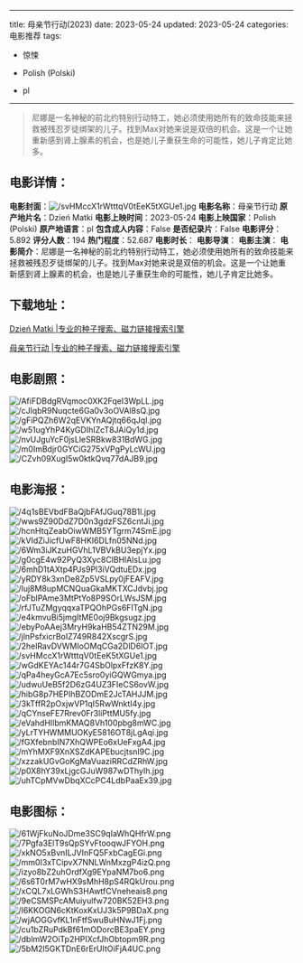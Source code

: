
---
title: 母亲节行动(2023)
date: 2023-05-24
updated: 2023-05-24
categories: 电影推荐
tags:
- 惊悚

- Polish (Polski)
- pl
---


> 尼娜是一名神秘的前北约特别行动特工，她必须使用她所有的致命技能来拯救被残忍歹徒绑架的儿子。找到Max对她来说是双倍的机会。这是一个让她重新感到肾上腺素的机会，也是她儿子重获生命的可能性，她儿子肯定比她多。

## **电影详情**：

**电影封面**：<img src="https://image.tmdb.org/t/p/w200/svHMccX1rWtttqV0tEeK5tXGUe1.jpg" alt="/svHMccX1rWtttqV0tEeK5tXGUe1.jpg" title="/svHMccX1rWtttqV0tEeK5tXGUe1.jpg">
**电影名称**：母亲节行动
**原产地片名**：Dzień Matki
**电影上映时间**：2023-05-24
**电影上映国家**：Polish (Polski)
**原产地语言**：pl
**包含成人内容**：False
**是否纪录片**：False
**电影评分**：5.892
**评分人数**：194
**热门程度**：52.687
**电影时长**：
**电影导演**：
**电影主演**：
**电影简介**：尼娜是一名神秘的前北约特别行动特工，她必须使用她所有的致命技能来拯救被残忍歹徒绑架的儿子。找到Max对她来说是双倍的机会。这是一个让她重新感到肾上腺素的机会，也是她儿子重获生命的可能性，她儿子肯定比她多。

## **下载地址**：
[Dzień Matki |专业的种子搜索、磁力链接搜索引擎](https://movie.amd794.com:2083/?search=Dzie%C5%84%20Matki&ordering=&mode=match_phrase&page_size=10&page=1)

[母亲节行动 |专业的种子搜索、磁力链接搜索引擎](https://movie.amd794.com:2083/?search=%E6%AF%8D%E4%BA%B2%E8%8A%82%E8%A1%8C%E5%8A%A8&ordering=&mode=match_phrase&page_size=10&page=1)
 

## **电影剧照**：
<img src="https://image.tmdb.org/t/p/original/AfiFDBdgRVqmoc0XK2FqeI3WpLL.jpg" alt="/AfiFDBdgRVqmoc0XK2FqeI3WpLL.jpg" title="/AfiFDBdgRVqmoc0XK2FqeI3WpLL.jpg"><img src="https://image.tmdb.org/t/p/original/cJlqbR9Nuqcte6Ga0v3oOVAl8sQ.jpg" alt="/cJlqbR9Nuqcte6Ga0v3oOVAl8sQ.jpg" title="/cJlqbR9Nuqcte6Ga0v3oOVAl8sQ.jpg"><img src="https://image.tmdb.org/t/p/original/gFiPQZh6W2qEVKYnAQjtq66qJqI.jpg" alt="/gFiPQZh6W2qEVKYnAQjtq66qJqI.jpg" title="/gFiPQZh6W2qEVKYnAQjtq66qJqI.jpg"><img src="https://image.tmdb.org/t/p/original/w51ugYhP4KyGDIhIZcT8JAiQy1d.jpg" alt="/w51ugYhP4KyGDIhIZcT8JAiQy1d.jpg" title="/w51ugYhP4KyGDIhIZcT8JAiQy1d.jpg"><img src="https://image.tmdb.org/t/p/original/nvUJguYcF0jsLleSRBkw831BdWG.jpg" alt="/nvUJguYcF0jsLleSRBkw831BdWG.jpg" title="/nvUJguYcF0jsLleSRBkw831BdWG.jpg"><img src="https://image.tmdb.org/t/p/original/m0ImBdjr0GYCiG275xVPgPyLcWU.jpg" alt="/m0ImBdjr0GYCiG275xVPgPyLcWU.jpg" title="/m0ImBdjr0GYCiG275xVPgPyLcWU.jpg"><img src="https://image.tmdb.org/t/p/original/CZvh09XugI5w0ktkQvq77dAJB9.jpg" alt="/CZvh09XugI5w0ktkQvq77dAJB9.jpg" title="/CZvh09XugI5w0ktkQvq77dAJB9.jpg">

## **电影海报**：
<img src="https://image.tmdb.org/t/p/original/4q1sBEVbdFBaQjbFAfJGuq78B1l.jpg" alt="/4q1sBEVbdFBaQjbFAfJGuq78B1l.jpg" title="/4q1sBEVbdFBaQjbFAfJGuq78B1l.jpg"><img src="https://image.tmdb.org/t/p/original/wws9Z90DdZ7D0n3gdzFSZ6cntJi.jpg" alt="/wws9Z90DdZ7D0n3gdzFSZ6cntJi.jpg" title="/wws9Z90DdZ7D0n3gdzFSZ6cntJi.jpg"><img src="https://image.tmdb.org/t/p/original/hcnHtqZeabOiwWMB5YTgrm74SmE.jpg" alt="/hcnHtqZeabOiwWMB5YTgrm74SmE.jpg" title="/hcnHtqZeabOiwWMB5YTgrm74SmE.jpg"><img src="https://image.tmdb.org/t/p/original/kVIdZiJicfUwF8HKI6DLfn05NNd.jpg" alt="/kVIdZiJicfUwF8HKI6DLfn05NNd.jpg" title="/kVIdZiJicfUwF8HKI6DLfn05NNd.jpg"><img src="https://image.tmdb.org/t/p/original/6Wm3iJKzuHGVhL1VBVkBU3epjYx.jpg" alt="/6Wm3iJKzuHGVhL1VBVkBU3epjYx.jpg" title="/6Wm3iJKzuHGVhL1VBVkBU3epjYx.jpg"><img src="https://image.tmdb.org/t/p/original/g0cgE4w92PyQ3Xyc8ClBHlAlsLu.jpg" alt="/g0cgE4w92PyQ3Xyc8ClBHlAlsLu.jpg" title="/g0cgE4w92PyQ3Xyc8ClBHlAlsLu.jpg"><img src="https://image.tmdb.org/t/p/original/6mhD1tAXtp4PJs9Pl3iVQdtuEDx.jpg" alt="/6mhD1tAXtp4PJs9Pl3iVQdtuEDx.jpg" title="/6mhD1tAXtp4PJs9Pl3iVQdtuEDx.jpg"><img src="https://image.tmdb.org/t/p/original/yRDY8k3xnDe8Zp5VSLpy0jFEAFV.jpg" alt="/yRDY8k3xnDe8Zp5VSLpy0jFEAFV.jpg" title="/yRDY8k3xnDe8Zp5VSLpy0jFEAFV.jpg"><img src="https://image.tmdb.org/t/p/original/luj8M8upMCNQuaGkaMKTXCJdvbj.jpg" alt="/luj8M8upMCNQuaGkaMKTXCJdvbj.jpg" title="/luj8M8upMCNQuaGkaMKTXCJdvbj.jpg"><img src="https://image.tmdb.org/t/p/original/oFbIPAme3MtPtYo8P9SOrLWsJSM.jpg" alt="/oFbIPAme3MtPtYo8P9SOrLWsJSM.jpg" title="/oFbIPAme3MtPtYo8P9SOrLWsJSM.jpg"><img src="https://image.tmdb.org/t/p/original/rfJTuZMgyqqxaTPQOhPGs6FITgN.jpg" alt="/rfJTuZMgyqqxaTPQOhPGs6FITgN.jpg" title="/rfJTuZMgyqqxaTPQOhPGs6FITgN.jpg"><img src="https://image.tmdb.org/t/p/original/e4kmvuBi5jmgItME0oj9Bkgsugz.jpg" alt="/e4kmvuBi5jmgItME0oj9Bkgsugz.jpg" title="/e4kmvuBi5jmgItME0oj9Bkgsugz.jpg"><img src="https://image.tmdb.org/t/p/original/ebyPoAAej3MryH9kaHB54ZTN29M.jpg" alt="/ebyPoAAej3MryH9kaHB54ZTN29M.jpg" title="/ebyPoAAej3MryH9kaHB54ZTN29M.jpg"><img src="https://image.tmdb.org/t/p/original/jlnPsfxicrBoIZ749R842XscgrS.jpg" alt="/jlnPsfxicrBoIZ749R842XscgrS.jpg" title="/jlnPsfxicrBoIZ749R842XscgrS.jpg"><img src="https://image.tmdb.org/t/p/original/2helRavDVWMIoOMqCGa2DlD6IOT.jpg" alt="/2helRavDVWMIoOMqCGa2DlD6IOT.jpg" title="/2helRavDVWMIoOMqCGa2DlD6IOT.jpg"><img src="https://image.tmdb.org/t/p/original/svHMccX1rWtttqV0tEeK5tXGUe1.jpg" alt="/svHMccX1rWtttqV0tEeK5tXGUe1.jpg" title="/svHMccX1rWtttqV0tEeK5tXGUe1.jpg"><img src="https://image.tmdb.org/t/p/original/wGdKEYAc144r7G4SbOlpxFfzK8Y.jpg" alt="/wGdKEYAc144r7G4SbOlpxFfzK8Y.jpg" title="/wGdKEYAc144r7G4SbOlpxFfzK8Y.jpg"><img src="https://image.tmdb.org/t/p/original/qPa4heyGcA7Ec5sro0yiGQWGmya.jpg" alt="/qPa4heyGcA7Ec5sro0yiGQWGmya.jpg" title="/qPa4heyGcA7Ec5sro0yiGQWGmya.jpg"><img src="https://image.tmdb.org/t/p/original/udwuUeB5f2D6zG4UZ3FIeCS6ovW.jpg" alt="/udwuUeB5f2D6zG4UZ3FIeCS6ovW.jpg" title="/udwuUeB5f2D6zG4UZ3FIeCS6ovW.jpg"><img src="https://image.tmdb.org/t/p/original/hibG8p7HEPIhBZODmE2JcTAHJJM.jpg" alt="/hibG8p7HEPIhBZODmE2JcTAHJJM.jpg" title="/hibG8p7HEPIhBZODmE2JcTAHJJM.jpg"><img src="https://image.tmdb.org/t/p/original/3kTffR2pOxjwVP1qI5RwWnktI4y.jpg" alt="/3kTffR2pOxjwVP1qI5RwWnktI4y.jpg" title="/3kTffR2pOxjwVP1qI5RwWnktI4y.jpg"><img src="https://image.tmdb.org/t/p/original/qCYnseFE7Rrev0Fr3liPttMU5fy.jpg" alt="/qCYnseFE7Rrev0Fr3liPttMU5fy.jpg" title="/qCYnseFE7Rrev0Fr3liPttMU5fy.jpg"><img src="https://image.tmdb.org/t/p/original/eVahdHIlbmKMAQ8Vh100pbg8mWC.jpg" alt="/eVahdHIlbmKMAQ8Vh100pbg8mWC.jpg" title="/eVahdHIlbmKMAQ8Vh100pbg8mWC.jpg"><img src="https://image.tmdb.org/t/p/original/yLrTYHWMMUOKyE5816OT8jLgAqi.jpg" alt="/yLrTYHWMMUOKyE5816OT8jLgAqi.jpg" title="/yLrTYHWMMUOKyE5816OT8jLgAqi.jpg"><img src="https://image.tmdb.org/t/p/original/fGXfebnbIN7XhQWPEo6xUeFxgA4.jpg" alt="/fGXfebnbIN7XhQWPEo6xUeFxgA4.jpg" title="/fGXfebnbIN7XhQWPEo6xUeFxgA4.jpg"><img src="https://image.tmdb.org/t/p/original/mYhMXF9XnXSZdKAPEbucjtsnI9C.jpg" alt="/mYhMXF9XnXSZdKAPEbucjtsnI9C.jpg" title="/mYhMXF9XnXSZdKAPEbucjtsnI9C.jpg"><img src="https://image.tmdb.org/t/p/original/xzzakUGvGoKgMaVuaziRRCdZRhW.jpg" alt="/xzzakUGvGoKgMaVuaziRRCdZRhW.jpg" title="/xzzakUGvGoKgMaVuaziRRCdZRhW.jpg"><img src="https://image.tmdb.org/t/p/original/p0X8hY39xLjgcGJuW987wDThyIh.jpg" alt="/p0X8hY39xLjgcGJuW987wDThyIh.jpg" title="/p0X8hY39xLjgcGJuW987wDThyIh.jpg"><img src="https://image.tmdb.org/t/p/original/uhTCpMVwDbqXCcPC4LdbPaaEx39.jpg" alt="/uhTCpMVwDbqXCcPC4LdbPaaEx39.jpg" title="/uhTCpMVwDbqXCcPC4LdbPaaEx39.jpg">

## **电影图标**：
<img src="https://image.tmdb.org/t/p/original/61WjFkuNoJDme3SC9qIaWhQHfrW.png" alt="/61WjFkuNoJDme3SC9qIaWhQHfrW.png" title="/61WjFkuNoJDme3SC9qIaWhQHfrW.png"><img src="https://image.tmdb.org/t/p/original/7Pgfa3ElT9sQpSYvFtooqwJFYOH.png" alt="/7Pgfa3ElT9sQpSYvFtooqwJFYOH.png" title="/7Pgfa3ElT9sQpSYvFtooqwJFYOH.png"><img src="https://image.tmdb.org/t/p/original/xkNO5xBvnILJVInFQ5FxbCagEGi.png" alt="/xkNO5xBvnILJVInFQ5FxbCagEGi.png" title="/xkNO5xBvnILJVInFQ5FxbCagEGi.png"><img src="https://image.tmdb.org/t/p/original/mm0I3xTCipvX7NNLWnMxzgP4izQ.png" alt="/mm0I3xTCipvX7NNLWnMxzgP4izQ.png" title="/mm0I3xTCipvX7NNLWnMxzgP4izQ.png"><img src="https://image.tmdb.org/t/p/original/izyo8bZ2uhOrdfXg9EYpaNM7bo6.png" alt="/izyo8bZ2uhOrdfXg9EYpaNM7bo6.png" title="/izyo8bZ2uhOrdfXg9EYpaNM7bo6.png"><img src="https://image.tmdb.org/t/p/original/6s6T0rM7wHX9sMhH8pS4RQkUrou.png" alt="/6s6T0rM7wHX9sMhH8pS4RQkUrou.png" title="/6s6T0rM7wHX9sMhH8pS4RQkUrou.png"><img src="https://image.tmdb.org/t/p/original/xCQL7xLGWhS3HAwtfCVneheais8.png" alt="/xCQL7xLGWhS3HAwtfCVneheais8.png" title="/xCQL7xLGWhS3HAwtfCVneheais8.png"><img src="https://image.tmdb.org/t/p/original/9eCSMSPcAMuiyulfw720BK52EH3.png" alt="/9eCSMSPcAMuiyulfw720BK52EH3.png" title="/9eCSMSPcAMuiyulfw720BK52EH3.png"><img src="https://image.tmdb.org/t/p/original/l6KKOGN6cKtKoxKxUJ3k5P9BDaX.png" alt="/l6KKOGN6cKtKoxKxUJ3k5P9BDaX.png" title="/l6KKOGN6cKtKoxKxUJ3k5P9BDaX.png"><img src="https://image.tmdb.org/t/p/original/wjAOGGvfKL1nFtfSwuBuHNwJ1Fj.png" alt="/wjAOGGvfKL1nFtfSwuBuHNwJ1Fj.png" title="/wjAOGGvfKL1nFtfSwuBuHNwJ1Fj.png"><img src="https://image.tmdb.org/t/p/original/cu1bZRuPdkBf61mODorcBE3paEY.png" alt="/cu1bZRuPdkBf61mODorcBE3paEY.png" title="/cu1bZRuPdkBf61mODorcBE3paEY.png"><img src="https://image.tmdb.org/t/p/original/dblmW2OiTp2HPIXcfJhObtopm9R.png" alt="/dblmW2OiTp2HPIXcfJhObtopm9R.png" title="/dblmW2OiTp2HPIXcfJhObtopm9R.png"><img src="https://image.tmdb.org/t/p/original/5bM2l5GKTDnE6rErUItOiFjA4UC.png" alt="/5bM2l5GKTDnE6rErUItOiFjA4UC.png" title="/5bM2l5GKTDnE6rErUItOiFjA4UC.png">
